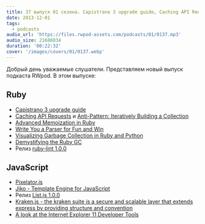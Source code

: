 ```yaml
---
title: 37 выпуск 01 сезона. Capistrano 3 upgrade guide, Caching API Requests, Pixelator.js, Kraken.js и прочее
date: 2013-12-01
tags:
  - podcasts
audio_url: 'https://files.rwpod-assets.com/podcasts/01/0137.mp3'
audio_size: 21686034
duration: '00:22:32'
cover: '/images/covers/01/0137.webp'
---
```


Добрый день уважаемые слушатели. Представляем новый выпуск подкаста RWpod. В этом выпуске:

## Ruby

- [Capistrano 3 upgrade guide](https://semaphoreapp.com/blog/2013/11/26/capistrano-3-upgrade-guide.html)
- [Caching API Requests](http://robots.thoughtbot.com/caching-api-requests/) и [Anti-Pattern: Iteratively Building a Collection](http://robots.thoughtbot.com/iteration-as-an-anti-pattern/)
- [Advanced Memoization in Ruby](http://gavinmiller.io/2013/advanced-memoization-in-ruby/)
- [Write You a Parser for Fun and Win](http://viget.com/extend/write-you-a-parser-for-fun-and-win)
- [Visualizing Garbage Collection in Ruby and Python](http://patshaughnessy.net/2013/10/24/visualizing-garbage-collection-in-ruby-and-python)
- [Demystifying the Ruby GC](http://samsaffron.com/archive/2013/11/22/demystifying-the-ruby-gc)
- Релиз [ruby-lint 1.0.0](https://github.com/YorickPeterse/ruby-lint/releases/tag/1.0.0)

## JavaScript

- [Pixelator.js](http://iammerrick.github.io/pixelator.js/)
- [Jiko - Template Engine for JavaScript](http://jiko.neoname.eu/)
- Релиз [List.js 1.0.0](http://listjs.com/)
- [Kraken.js - the kraken suite is a secure and scalable layer that extends express by providing structure and convention](http://krakenjs.com/)
- [A look at the Internet Explorer 11 Developer Tools](http://eclipsesource.com/blogs/2013/11/25/a-look-at-the-internet-explorer-11-developer-tools/)
